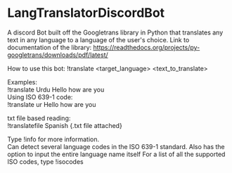# LangTranslatorDiscordBot
A discord Bot built off the Googletrans library in Python that translates any text in any language to a language of the user's choice. 
Link to documentation of the library: https://readthedocs.org/projects/py-googletrans/downloads/pdf/latest/

How to use this bot:
!translate <target_language> <text_to_translate>

Examples:\
!translate Urdu Hello how are you\
Using ISO 639-1 code:\
!translate ur Hello how are you

txt file based reading:\
!translatefile Spanish {.txt file attached}



Type !info for more information.\
Can detect several language codes in the ISO 639-1 standard. Also has the option to input the entire language name itself
For a list of all the supported ISO codes, type !isocodes


